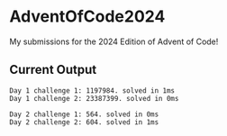 # AdventOfCode2024
My submissions for the 2024 Edition of Advent of Code!

## Current Output
```
Day 1 challenge 1: 1197984. solved in 1ms
Day 1 challenge 2: 23387399. solved in 0ms

Day 2 challenge 1: 564. solved in 0ms
Day 2 challenge 2: 604. solved in 1ms
```
